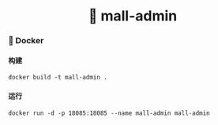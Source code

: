 <h1 align="center">🏪 mall-admin</h1>

### 🐳 Docker

#### 构建

```
docker build -t mall-admin .
```

#### 运行

```
docker run -d -p 18085:18085 --name mall-admin mall-admin
```
